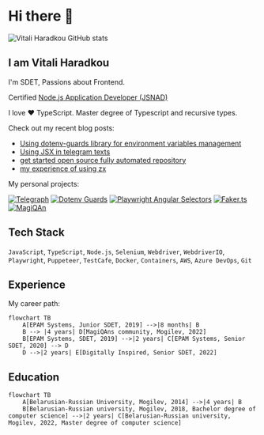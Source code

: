 # Hi there 👋

![Vitali Haradkou GitHub stats](https://github-readme-stats.vercel.app/api?username=vitalics&show_icons=true&theme=vue)

## I am Vitali Haradkou

I'm SDET, Passions about Frontend.

Certified [Node.js Application Developer (JSNAD)](https://www.credly.com/badges/b0b8301c-faf3-4048-9b2f-e459db219878/linked_in_profile)

I love ❤️ TypeScript. Master degree of Typescript and recursive types.

Check out my recent blog posts:

- [Using dotenv-guards library for environment variables management](https://vitalicset.notion.site/Using-dotenv-guards-library-for-environment-variables-management-9f374d61c41748238bf0c5874871a42a)
- [Using JSX in telegram texts](https://vitalicset.notion.site/Using-JSX-for-telegram-bots-ef21523f91ba4eba99e3b92e639c620a)
- [get started open source fully automated repository](https://vitalicset.notion.site/Creating-fully-automated-github-repository-with-github-actions-88c9eead38cd498a887dc58bade8779f)
- [my experience of using zx](https://vitalicset.notion.site/My-experience-of-using-zx-library-036f5dd387854410ac5ed57a9aa746d6)

My personal projects:

[![Telegraph](https://github-readme-stats.vercel.app/api/pin/?username=vitalics&repo=telegraph)](https://github.com/vitalics/dotenv-guards)
[![Dotenv Guards](https://github-readme-stats.vercel.app/api/pin/?username=vitalics&repo=dotenv-guards)](https://github.com/vitalics/dotenv-guards)
[![Playwright Angular Selectors](https://github-readme-stats.vercel.app/api/pin/?username=vitalics&repo=playwright-angular-selectors)](https://github.com/vitalics/playwright-angular-selectors)
[![Faker.ts](https://github-readme-stats.vercel.app/api/pin/?username=vitalics&repo=faker.ts)](https://github.com/vitalics/faker.ts)
[![MagiQAn](https://github-readme-stats.vercel.app/api/pin/?username=vitalics&repo=magiqan)](https://github.com/vitalics/magiqan)

## Tech Stack

`JavaScript`, `TypeScript`, `Node.js`, `Selenium`, `Webdriver`, `WebdriverIO`, `Playwright`, `Puppeteer`, `TestCafe`, `Docker`, `Containers`, `AWS`, `Azure DevOps`, `Git`

## Experience

My career path:

```mermaid
flowchart TB
    A[EPAM Systems, Junior SDET, 2019] -->|8 months| B
    B --> |4 years| D[MagiQAns community, Mogilev, 2022]
    B[EPAM Systems, SDET, 2019] -->|2 years| C[EPAM Systems, Senior SDET, 2020] --> D
    D -->|2 years| E[Digitally Inspired, Senior SDET, 2022]
```

## Education

```mermaid
flowchart TB
    A[Belarusian-Russian University, Mogilev, 2014] -->|4 years| B
    B[Belarusian-Russian university, Mogilev, 2018, Bachelor degree of computer science] -->|2 years| C[Belarusian-Russian university, Mogilev, 2022, Master degree of computer science]
```
